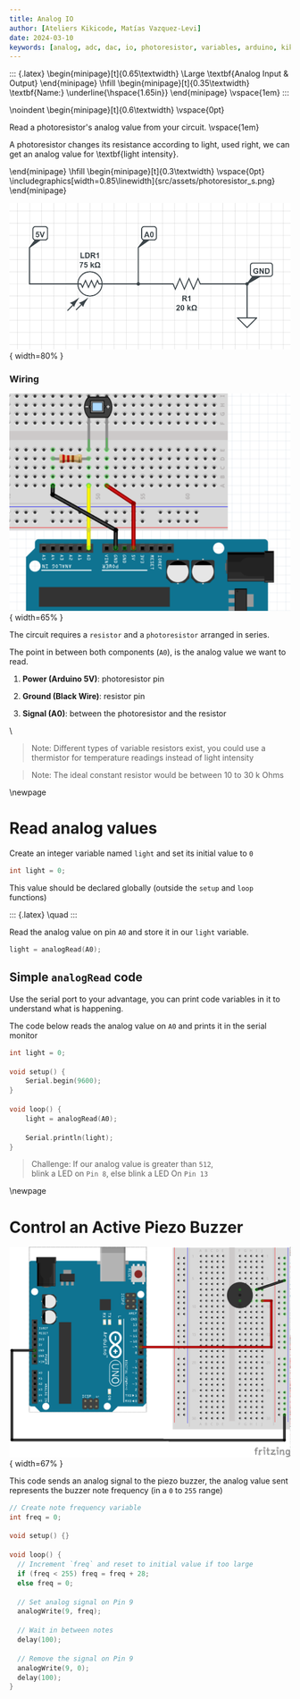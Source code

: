 ```yaml
---
title: Analog IO
author: [Ateliers Kikicode, Matías Vazquez-Levi]
date: 2024-03-10
keywords: [analog, adc, dac, io, photoresistor, variables, arduino, kikicode]
---
```


::: {.latex}
\begin{minipage}[t]{0.65\textwidth}
  \Large \textbf{Analog Input \& Output}
\end{minipage}
\hfill
\begin{minipage}[t]{0.35\textwidth}
  \textbf{Name:} \underline{\hspace{1.65in}}
\end{minipage}
\vspace{1em}
:::

\noindent
\begin{minipage}[t]{0.6\textwidth}
\vspace{0pt}

Read a photoresistor's analog value from your circuit. \vspace{1em}

A photoresistor changes its resistance according to light, used right, we can get an analog value for \textbf{light intensity}.

\end{minipage}
\hfill
\begin{minipage}[t]{0.3\textwidth}
\vspace{0pt}
\includegraphics[width=0.85\linewidth]{src/assets/photoresistor_s.png}
\end{minipage}


![Photoresistor voltage divider](src/assets/photo_divider.png){ width=80% }


### Wiring


![Photoresistor voltage divider on a breadboard](src/assets/photoresistor_b.png){ width=65% }

The circuit requires a `resistor` and a `photoresistor` arranged in series. 

The point in between both components (`A0`), is the analog value we want to read.

1. **Power (Arduino 5V)**: photoresistor pin

2. **Ground (Black Wire)**: resistor pin

3. **Signal (A0)**: between the photoresistor and the resistor

\

> Note: Different types of variable resistors exist, you could use a thermistor for temperature readings instead of light intensity

> Note: The ideal constant resistor would be between 10 to 30 k Ohms

\newpage

# Read analog values

Create an integer variable named `light` and set its initial value to `0`

```cpp
int light = 0;
```

This value should be declared globally (outside the `setup` and `loop` functions)

::: {.latex}
\quad
:::



Read the analog value on pin `A0` and store it in our `light` variable.

```cpp
light = analogRead(A0);
````




## Simple `analogRead` code

Use the serial port to your advantage, you can print code variables in it to understand what is happening.

The code below reads the analog value on `A0` and prints it in the serial monitor

```cpp
int light = 0;

void setup() {
	Serial.begin(9600);
}

void loop() {
	light = analogRead(A0);

	Serial.println(light);
} 
```

> Challenge: If our analog value is greater than `512`, \
> blink a LED on `Pin 8`, else blink a LED On `Pin 13`

\newpage



# Control an Active Piezo Buzzer

![Piezo Buzzer](src/assets/piezo_b.png){ width=67% }

This code sends an analog signal to the piezo buzzer, the analog value sent represents the buzzer note frequency (in a `0` to `255` range)

```cpp
// Create note frequency variable
int freq = 0;

void setup() {}

void loop() {
  // Increment `freq` and reset to initial value if too large
  if (freq < 255) freq = freq + 28;
  else freq = 0;

  // Set analog signal on Pin 9
  analogWrite(9, freq);

  // Wait in between notes
  delay(100);

  // Remove the signal on Pin 9
  analogWrite(9, 0);
  delay(100);
}
```
